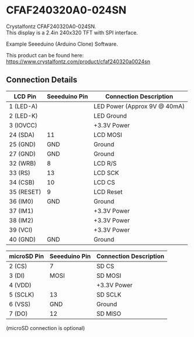 # CFAF240320A0-024SN

Crystalfontz CFAF240320A0-024SN.  
This display is a 2.4in 240x320 TFT with SPI interface.  

Example Seeeduino (Arduino Clone) Software.  
  
This product can be found here:  
https://www.crystalfontz.com/product/cfaf240320a0024sn

## Connection Details

|  LCD Pin   | Seeeduino Pin|    Connection Description    |
|------------|--------------|------------------------------|
| 1 (LED-A)  |              | LED Power (Approx 9V @ 40mA) |
| 2 (LED-K)  |              | LED Ground                   |
| 3 (IOVCC)  |              | +3.3V Power                  |
| 24 (SDA)   | 11           | LCD MOSI                     |
| 25 (GND)   | GND          | Ground                       |
| 27 (GND)   | GND          | Ground                       |
| 32 (WRB)   | 8            | LCD R/S                      |
| 33 (RS)    | 13           | LCD SCK                      |
| 34 (CSB)   | 10           | LCD CS                       |
| 35 (RESET) | 9            | LCD Reset                    |
| 36 (IM0)   | GND          | Ground                       |
| 37 (IM1)   |              | +3.3V Power                  |
| 38 (IM2)   |              | +3.3V Power                  |
| 39 (VCI)   |              | +3.3V Power                  |
| 40 (GND)   | GND          | Ground                       |

| microSD Pin | Seeeduino Pin| Connection Description |
|-------------|--------------|------------------------|
| 2 (CS)      | 7            | SD CS                  |
| 3 (DI)      | MOSI         | SD MOSI                |
| 4 (VDD)     |              | +3.3V Power            |
| 5 (SCLK)    | 13           | SD SCLK                |
| 6 (VSS)     | GND          | Ground                 |
| 7 (DO)      | 12           | SD MISO                |

(microSD connection is optional)
